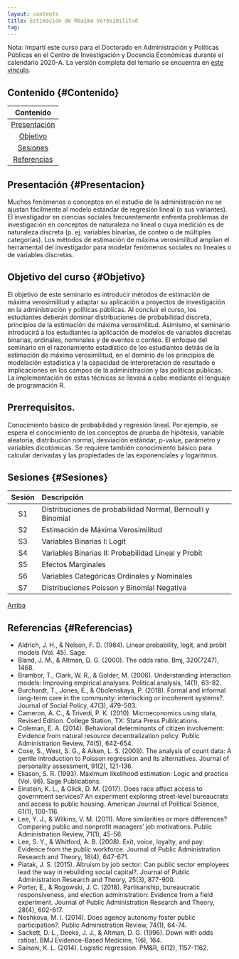 ```yaml
---
layout: contents
title: Estimacion de Maxima Verosimilitud
tag:
---
```


Nota: Impartí este curso para el Doctorado en Administración y Políticas Públicas en el Centro de Investigación y Docencia Económicas durante el calendario 2020-A. La versión completa del temario se encuentra en [este vínculo](courses/mle/materiales/mle_temario.pdf).

## Contenido {#Contenido}

| Contenido |
| :---: |
| [Presentación](#Presentacion) |
| [Objetivo](#Objetivo) |
| [Sesiones](#Sesiones) |
| [Referencias](#Referencias) |

## Presentación {#Presentacion}

Muchos fenómenos o conceptos en el estudio de la administración no se ajustan fácilmente al modelo estándar de regresión lineal (o sus variantes). El investigador en ciencias sociales frecuentemente enfrenta problemas de investigación en conceptos de naturaleza no lineal o cuya medición es de naturaleza discreta (p. ej. variables binarias, de conteo o de múltiples categorías). Los métodos de estimación de máxima verosimilitud amplían el herramental del investigador para modelar fenómenos sociales no lineales o de variables discretas.

## Objetivo del curso {#Objetivo}

El objetivo de este seminario es introducir métodos de estimación de máxima verosimilitud y adaptar su aplicación a proyectos de investigación en la administración y políticas públicas. Al concluir el curso, los estudiantes deberán dominar distribuciones de probabilidad discreta, principios de la estimación de máxima verosimilitud. Asimismo, el seminario introducirá a los estudiantes la aplicación de modelos de variables discretas binarias, ordinales, nominales y de eventos o conteo. El enfoque del seminario en el razonamiento estadístico de los estudiantes detrás de la estimación de máxima verosimilitud, en el dominio de los principios de modelación estadística y la capacidad de interpretación de resultado e implicaciones en los campos de la administración y las políticas públicas. La implementación de estas técnicas se llevará a cabo mediante el lenguaje de programación R.

## Prerrequisitos.

Conocimiento básico de probabilidad y regresión lineal. Por ejemplo, se espera el conocimiento de los conceptos de prueba de hipótesis, variable aleatoria, distribución normal, desviación estándar, p-value, parámetro y variables dicotómicas. Se requiere también conocimiento básico para calcular derivadas y las propiedades de las exponenciales y logaritmos.

## Sesiones {#Sesiones}

| Sesión       | Descripción  |
|:-------------:   | :-------------- |
| S1 | Distribuciones de probabilidad Normal, Bernoulli y Binomial  |
| S2 | Estimación de Máxima Verosimilitud |
| S3 | Variables Binarias I: Logit |
| S4 | Variables Binarias II: Probabilidad Lineal y Probit |
| S5 | Efectos Marginales |
| S6 | Variables Categóricas Ordinales y Nominales |
| S7 | Distribuciones Poisson y Binomial Negativa |

[Arriba](#Contenido)

## Referencias {#Referencias}

- Aldrich, J. H., & Nelson, F. D. (1984). Linear probability, logit, and probit models (Vol. 45). Sage.
- Bland, J. M., & Altman, D. G. (2000). The odds ratio. Bmj, 320(7247), 1468.
- Brambor, T., Clark, W. R., & Golder, M. (2006). Understanding interaction models: Improving empirical analyses. Political analysis, 14(1), 63-82.
- Burchardt, T., Jones, E., & Obolenskaya, P. (2018). Formal and informal long-term care in the community: interlocking or incoherent systems?. Journal of Social Policy, 47(3), 479-503.
- Cameron, A. C., & Trivedi, P. K. (2010). Microeconomics using stata, Revised Edition. College Station, TX: Stata Press Publications.
- Coleman, E. A. (2014). Behavioral determinants of citizen involvement: Evidence from natural resource decentralization policy. Public Administration Review, 74(5), 642-654.
- Coxe, S., West, S. G., & Aiken, L. S. (2009). The analysis of count data: A gentle introduction to Poisson regression and its alternatives. Journal of personality assessment, 91(2), 121-136.
- Eliason, S. R. (1993). Maximum likelihood estimation: Logic and practice (Vol. 96). Sage Publications.
- Einstein, K. L., & Glick, D. M. (2017). Does race affect access to government services? An experiment exploring street‐level bureaucrats and access to public housing. American Journal of Political Science, 61(1), 100-116.
- Lee, Y. J., & Wilkins, V. M. (2011). More similarities or more differences? Comparing public and nonprofit managers’ job motivations. Public Administration Review, 71(1), 45-56.
- Lee, S. Y., & Whitford, A. B. (2008). Exit, voice, loyalty, and pay: Evidence from the public workforce. Journal of Public Administration Research and Theory, 18(4), 647-671.
- Piatak, J. S. (2015). Altruism by job sector: Can public sector employees lead the way in rebuilding social capital?. Journal of Public Administration Research and Theory, 25(3), 877-900.
- Porter, E., & Rogowski, J. C. (2018). Partisanship, bureaucratic responsiveness, and election administration: Evidence from a field experiment. Journal of Public Administration Research and Theory, 28(4), 602-617.
- Neshkova, M. I. (2014). Does agency autonomy foster public participation?. Public Administration Review, 74(1), 64-74.
- Sackett, D. L., Deeks, J. J., & Altman, D. G. (1996). Down with odds ratios!. BMJ Evidence-Based Medicine, 1(6), 164.
- Sainani, K. L. (2014). Logistic regression. PM&R, 6(12), 1157-1162.
